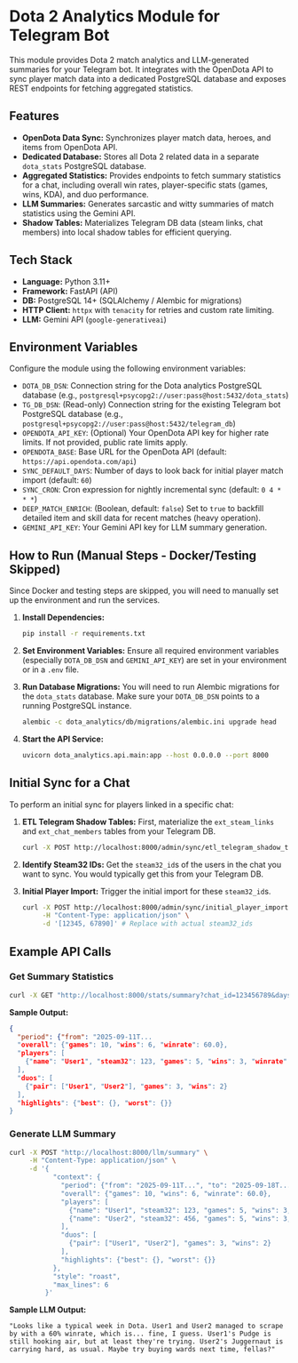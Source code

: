 # Dota 2 Analytics Module for Telegram Bot

This module provides Dota 2 match analytics and LLM-generated summaries for your Telegram bot. It integrates with the OpenDota API to sync player match data into a dedicated PostgreSQL database and exposes REST endpoints for fetching aggregated statistics.

## Features

- **OpenDota Data Sync:** Synchronizes player match data, heroes, and items from OpenDota API.
- **Dedicated Database:** Stores all Dota 2 related data in a separate `dota_stats` PostgreSQL database.
- **Aggregated Statistics:** Provides endpoints to fetch summary statistics for a chat, including overall win rates, player-specific stats (games, wins, KDA), and duo performance.
- **LLM Summaries:** Generates sarcastic and witty summaries of match statistics using the Gemini API.
- **Shadow Tables:** Materializes Telegram DB data (steam links, chat members) into local shadow tables for efficient querying.

## Tech Stack

- **Language:** Python 3.11+
- **Framework:** FastAPI (API)
- **DB:** PostgreSQL 14+ (SQLAlchemy / Alembic for migrations)
- **HTTP Client:** `httpx` with `tenacity` for retries and custom rate limiting.
- **LLM:** Gemini API (`google-generativeai`)

## Environment Variables

Configure the module using the following environment variables:

- `DOTA_DB_DSN`: Connection string for the Dota analytics PostgreSQL database (e.g., `postgresql+psycopg2://user:pass@host:5432/dota_stats`)
- `TG_DB_DSN`: (Read-only) Connection string for the existing Telegram bot PostgreSQL database (e.g., `postgresql+psycopg2://user:pass@host:5432/telegram_db`)
- `OPENDOTA_API_KEY`: (Optional) Your OpenDota API key for higher rate limits. If not provided, public rate limits apply.
- `OPENDOTA_BASE`: Base URL for the OpenDota API (default: `https://api.opendota.com/api`)
- `SYNC_DEFAULT_DAYS`: Number of days to look back for initial player match import (default: `60`)
- `SYNC_CRON`: Cron expression for nightly incremental sync (default: `0 4 * * *`)
- `DEEP_MATCH_ENRICH`: (Boolean, default: `false`) Set to `true` to backfill detailed item and skill data for recent matches (heavy operation).
- `GEMINI_API_KEY`: Your Gemini API key for LLM summary generation.

## How to Run (Manual Steps - Docker/Testing Skipped)

Since Docker and testing steps are skipped, you will need to manually set up the environment and run the services.

1.  **Install Dependencies:**
    ```bash
    pip install -r requirements.txt
    ```

2.  **Set Environment Variables:**
    Ensure all required environment variables (especially `DOTA_DB_DSN` and `GEMINI_API_KEY`) are set in your environment or in a `.env` file.

3.  **Run Database Migrations:**
    You will need to run Alembic migrations for the `dota_stats` database. Make sure your `DOTA_DB_DSN` points to a running PostgreSQL instance.
    ```bash
    alembic -c dota_analytics/db/migrations/alembic.ini upgrade head
    ```

4.  **Start the API Service:**
    ```bash
    uvicorn dota_analytics.api.main:app --host 0.0.0.0 --port 8000
    ```

## Initial Sync for a Chat

To perform an initial sync for players linked in a specific chat:

1.  **ETL Telegram Shadow Tables:** First, materialize the `ext_steam_links` and `ext_chat_members` tables from your Telegram DB.
    ```bash
    curl -X POST http://localhost:8000/admin/sync/etl_telegram_shadow_tables
    ```

2.  **Identify Steam32 IDs:** Get the `steam32_id`s of the users in the chat you want to sync. You would typically get this from your Telegram DB.

3.  **Initial Player Import:** Trigger the initial import for these `steam32_id`s.
    ```bash
    curl -X POST http://localhost:8000/admin/sync/initial_player_import \
         -H "Content-Type: application/json" \
         -d '[12345, 67890]' # Replace with actual steam32_ids
    ```

## Example API Calls

### Get Summary Statistics

```bash
curl -X GET "http://localhost:8000/stats/summary?chat_id=123456789&days=7"
```

**Sample Output:**

```json
{
  "period": {"from": "2025-09-11T...
  "overall": {"games": 10, "wins": 6, "winrate": 60.0},
  "players": [
    {"name": "User1", "steam32": 123, "games": 5, "wins": 3, "winrate": 60.0, "kda_avg": 2.5, "hero_top": ["Pudge", "Invoker"]}
  ],
  "duos": [
    {"pair": ["User1", "User2"], "games": 3, "wins": 2}
  ],
  "highlights": {"best": {}, "worst": {}}
}
```

### Generate LLM Summary

```bash
curl -X POST "http://localhost:8000/llm/summary" \
     -H "Content-Type: application/json" \
     -d '{
           "context": {
             "period": {"from": "2025-09-11T...", "to": "2025-09-18T..."},
             "overall": {"games": 10, "wins": 6, "winrate": 60.0},
             "players": [
               {"name": "User1", "steam32": 123, "games": 5, "wins": 3, "winrate": 60.0, "kda_avg": 2.5, "hero_top": ["Pudge", "Invoker"]},
               {"name": "User2", "steam32": 456, "games": 5, "wins": 3, "winrate": 60.0, "kda_avg": 2.0, "hero_top": ["Juggernaut", "Crystal Maiden"]}
             ],
             "duos": [
               {"pair": ["User1", "User2"], "games": 3, "wins": 2}
             ],
             "highlights": {"best": {}, "worst": {}}
           },
           "style": "roast",
           "max_lines": 6
         }'
```

**Sample LLM Output:**

```text
"Looks like a typical week in Dota. User1 and User2 managed to scrape by with a 60% winrate, which is... fine, I guess. User1's Pudge is still hooking air, but at least they're trying. User2's Juggernaut is carrying hard, as usual. Maybe try buying wards next time, fellas?"
```